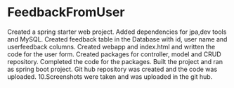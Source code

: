 # FeedbackFromUser
Created a spring starter web project.
Added dependencies for jpa,dev tools and MySQL.
Created feedback table in the Database with id, user name and userfeedback columns.
Created webapp and index.html and written the code for the user form.
Created packages for controller, model and CRUD repository.
Completed the code for the packages.
Built the project and ran as spring boot project.
Git hub repository was created and the code was uploaded.
10.Screenshots were taken and was uploaded in the git hub.
